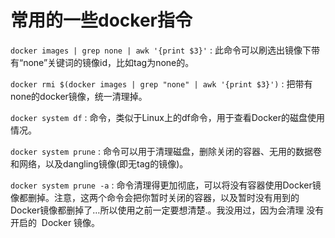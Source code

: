 # 常用的一些docker指令

``` docker images | grep none | awk '{print $3}' ``` : 此命令可以刷选出镜像下带有“none”关键词的镜像id，比如tag为none的。  

``` docker rmi $(docker images | grep "none" | awk '{print $3}') ``` : 把带有none的docker镜像，统一清理掉。  

``` docker system df ``` : 命令，类似于Linux上的df命令，用于查看Docker的磁盘使用情况。

``` docker system prune ``` : 命令可以用于清理磁盘，删除关闭的容器、无用的数据卷和网络，以及dangling镜像(即无tag的镜像)。

``` docker system prune -a ``` : 命令清理得更加彻底，可以将没有容器使用Docker镜像都删掉。注意，这两个命令会把你暂时关闭的容器，以及暂时没有用到的Docker镜像都删掉了…所以使用之前一定要想清楚.。我没用过，因为会清理 没有开启的  Docker 镜像。